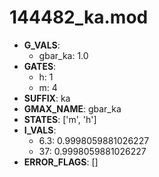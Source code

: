 # 144482_ka.mod

- **G_VALS**:
  - gbar_ka: 1.0
- **GATES**:
  - h: 1
  - m: 4
- **SUFFIX**: ka
- **GMAX_NAME**: gbar_ka
- **STATES**: ['m', 'h']
- **I_VALS**:
  - 6.3: 0.9998059881026227
  - 37: 0.9998059881026227
- **ERROR_FLAGS**: []
